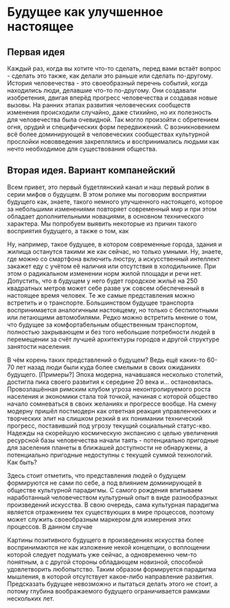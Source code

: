 # Будущее как улучшенное настоящее

## Первая идея 

Каждый раз, когда вы хотите что-то сделать, перед вами встаёт вопрос - сделать это также, как делали это раньше или сделать по-другому. История человечества - это своеобразный перечнь событий, когда находились люди, делавшие что-то по-другому. Они создавали изобретения, двигая вперёд прогресс человечества и создавая новые вызовы.
На ранних этапах развития человеческих сообществ изменения происходили случайно, даже стихийно, но их полезность для человечества была очевидной. Так могло произойти с обретением огня, орудий и специфических форм передвижений. С возникновением всё более доминирующей в человеческих сообществах культурной прослойки нововведения закреплялись и воспринимались людьми как нечто необходимое для существования общества.

## Вторая идея. Вариант компанейский

Всем привет, это первый будетлянский канал и наш первый ролик в серии мифов о будущем. В этом ролике мы поговорим восприятии будущего как, знаете, такого немного улучшенного настоящего, которое за небольшими изменениями повторяет современный мир и при этом обладает дополнительными новациями, в основном технического характера. Мы попробуем выявить некоторые из причин такого восприятия будущего, а также о том, как 

Ну, например, такое будущее, в котором современные города, здания и жилища останутся такими же как сейчас, но только умными. Ну, знаете, где можно со смартфона включить люстру, а искусственный интеллект закажет еду с учётом её наличия или отсутствия в холодильнике. При этом о радикальном изменении норм жилой площади и речи нет. Допустить, что в будущем у него будет городское жильё на 250 квадратных метров может себе разве уж совсем обеспеченный в настоящее время человек.
Те же самые представления можно встретить и о транспорте. Большинством будущее транспорта воспринимается аналогичным настоящему, но только с беспилотными или летающими автомобилями. Редко можно встретить мнение о том, что будущее за   комфортабельным общественным транспортом, полностью закрывающем и без того небольшие потребности людей в перемещении за счёт лучшей архитектуры городов и другой структуре занятости населения.

В чём корень таких представлений о будущем? Ведь ещё каких-то 60-70 лет назад люди были куда более смелыми в своих ожиданиях будущего. [Примеры?] Эпоха модерна, начавшаяся несколько столетий, достигла пика своего развития к середине 20 века и... остановилась. Провозлашённая римским клубом угроза неконтролируемого роста населения и экономики стала той точкой, начиная с которой общество начало сомневаться в своих желаниях и прогрессе вообще. На смену модерну пришёл постмодерн как ответная реакция управленческих и творческих элит на слишком резкий в их понимании технический прогресс, поставивший под угрозу текущий социальный статус-кво. Надежды на скорейшую космическую экспансию с целью увеличения ресурсной базы человечества начали таять - потенциально пригодные для заселения планеты в ближашей доступности не обнаружены, а потенциально пригодные недоступны с текущей суммой технологий. Как быть?

Здесь стоит отметить, что представления людей о будущем формируются не сами по себе, а под влиянием доминирующей в обществе культурной парадигмы. С самого рождения впитываем наработанный человечеством культурный опыт в виде разнообразных произведений искусства. В свою очередь, сама культурная парадигма является отражением тех существующих в мире процессов, поэтому может служить своеобразным маркером для измерения этих процессов. В данном случае 

Картины позитивного будущего в произведениях искусства более воспринимаются не как изложение некой концепции, о воплощении которой следует подумать уже сейчас, а одновременно чем-то понятным, а с другой стороны обладающем новизной, способной удовлетворить любопытство. Таким образом формируется парадигма мышления, в которой отсутствует какое-либо направление развития. Предсказать будущее невозможно и пытаться делать этого не стоит, а потому глубина воображаемого будущего ограничивается рамками нескольких лет.